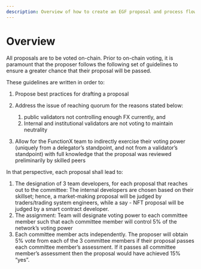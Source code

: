 ```yaml
---
description: Overview of how to create an EGF proposal and process flow
---
```


# Overview

All proposals are to be voted on-chain. Prior to on-chain voting, it is paramount that the proposer follows the following set of guidelines to ensure a greater chance that their proposal will be passed.

These guidelines are written in order to:

1. Propose best practices for drafting a proposal
2.  Address the issue of reaching quorum for the reasons stated below:&#x20;

    1. public validators not controlling enough FX currently, and
    2. Internal and institutional validators are not voting to maintain neutrality

3. Allow for the FunctionX team to indirectly exercise their voting power (uniquely from a delegator’s standpoint, and not from a validator’s standpoint) with full knowledge that the proposal was reviewed preliminarily by skilled peers

In that perspective, each proposal shall lead to:

1. The designation of 3 team developers, for each proposal that reaches out to the committee:
The internal developers are chosen based on their skillset; hence, a market-making proposal will be judged by traders/trading system engineers, while a  say - NFT proposal will be judged by a smart contract developer.
2. The assignment:
Team will designate voting power to each committee member such that each committee member will control 5% of the network’s voting power
3. Each committee member acts independently. The proposer will obtain 5% vote from each of the 3 committee members if their proposal passes each committee member’s assessment. If it passes all committee member’s assessment then the proposal would have achieved 15% “yes”.
